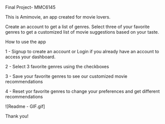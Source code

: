 Final Project- MMC6145


This is Amimovie, an app created for movie lovers.

Create an account to get a list of genres.
Select three of your favorite genres to get a customized list of movie suggestions based on your taste. 


How to use the app

1 - Signup to create an account or Login if you already have an account to access your dashboard.

2 - Select 3 favorite genres using the checkboxes

3 - Save your favorite genres to see our customized movie recommendations

4 - Reset yor favorite genres to change your preferences and get different recommendations

![Readme - GIF.gif]

Thank you!